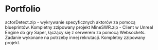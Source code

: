# Portfolio

actorDetect.zip - wykrywanie specyficznych aktorów za pomocą blueprintów. Kompletny zzipowany projekt
MineSWR.zip - Client w Unreal Engine do gry Saper, łączący się z serwerem za pomocą Websockets. Zadanie wykonane na potrzeby innej rekrutacji. Kompletny zzipowany projekt.
